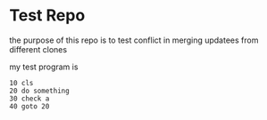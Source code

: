 # Test Repo

the purpose of this repo is to test conflict in merging updatees from different clones

my test program is
```
10 cls
20 do something
30 check a
40 goto 20
```
